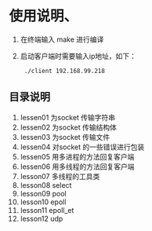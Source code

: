 # 使用说明、

1. 在终端输入 make 进行编译
2. 启动客户端时需要输入ip地址，如下：
	
		./client 192.168.99.218
## 目录说明
1. lessen01 	为socket 传输字符串
2. lessen02 	为socket 传输结构体
3. lessen03 	为socket 传输文件
4. lessen04 	对socket 的一些错误进行包装
5. lessen05 	用多进程的方法回复客户端
6. lessen06 	用多线程的方法回复客户端
7. lesson07 	多线程的工具类
8. lesson08 	select
9. lesson09 	pool
10. lesson10 	epoll
11. lesson11 	epoll_et
12. lesson12	udp